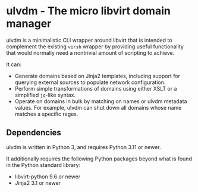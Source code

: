 # ulvdm - The micro libvirt domain manager

ulvdm is a minimalistic CLI wrapper around libvirt that is intended to
complement the existing `virsh` wrapper by providing useful functionality
that would normally need a nontrivial amount of scripting to achieve.

It can:

- Generate domains based on Jinja2 templates, including support for
  querying external sources to populate network configuration.
- Perform simple transformations of domains using either XSLT or a
  simplified `jq`-like syntax.
- Operate on domains in bulk by matching on names or ulvdm metadata
  values. For example, ulvdm can shut down all domains whose name matches
  a specific regex.

## Dependencies

ulvdm is written in Python 3, and requires Python 3.11 or newer.

It additionally requires the following Python packages beyond what is
found in the Python standard library:

- libvirt-python 9.6 or newer
- Jinja2 3.1 or newer
